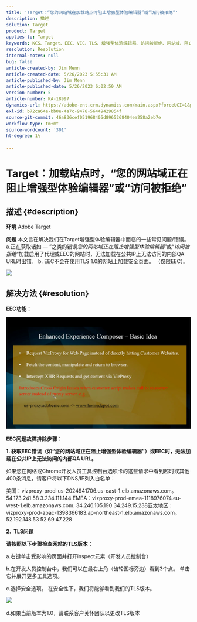 ```yaml
---
title: 'Target：“您的网站域在加载站点时阻止增强型体验编辑器”或“访问被拒绝”'
description: 描述
solution: Target
product: Target
applies-to: Target
keywords: KCS、Target、EEC、VEC、TLS、增强型体验编辑器、访问被拒绝、网站域、阻止、故障排除
resolution: Resolution
internal-notes: null
bug: false
article-created-by: Jim Menn
article-created-date: 5/26/2023 5:55:31 AM
article-published-by: Jim Menn
article-published-date: 5/26/2023 6:02:50 AM
version-number: 5
article-number: KA-18997
dynamics-url: https://adobe-ent.crm.dynamics.com/main.aspx?forceUCI=1&pagetype=entityrecord&etn=knowledgearticle&id=937954eb-89fb-ed11-8849-6045bd006295
exl-id: b72ca64e-bb0e-4a7c-9478-56449429854f
source-git-commit: 46a836cef051968405d8965268404ea258a2eb7e
workflow-type: tm+mt
source-wordcount: '301'
ht-degree: 1%

---
```


# Target：加载站点时，“您的网站域正在阻止增强型体验编辑器”或“访问被拒绝”

## 描述 {#description}


<b>环境</b>
Adobe Target

<b>问题</b>
本文旨在解决我们在Target增强型体验编辑器中面临的一些常见问题/错误。
a.正在获取诸如 — ”之类的错误*您的网站域正在阻止增强型体验编辑器*”或“*访问被拒绝*“加载启用了代理或EEC的网站时，无法加载在公共IP上无法访问的内部QA URL时出错。
b. EEC不会在使用TLS 1.0的网站上加载安全页面。 （仅限EEC）。

![](https://adobe-ent.crm.dynamics.com/api/data/v9.0/msdyn_knowledgearticleimages%289163ac73-37ab-ec11-983f-000d3a349523%29/msdyn_blobfile/$value)


## 解决方法 {#resolution}


<b>EEC功能：</b>

![](assets/6ea1c39f-52ab-ec11-983f-000d3a3496ef.png)



<b>EEC问题故障排除步骤：</b>

<b>1. 获取EEC错误（如“您的网站域正在阻止增强型体验编辑器”）或EEC时，无法加载在公共IP上无法访问的内部QA URL。</b>

如果您在网络或Chrome开发人员工具控制台选项卡的这些请求中看到超时或其他400条消息，请客户将以下DNS/IP列入白名单：

美国：vizproxy-prod-us-2024941706.us-east-1.elb.amazonaws.com。
54.173.241.58 3.234.111.144 EMEA：vizproxy-prod-emea-1118976074.eu-west-1.elb.amazonaws.com.
34.246.105.190 34.249.15.238亚太地区：vizproxy-prod-apac-1398366183.ap-northeast-1.elb.amazonaws.com。
52.192.148.53 52.69.47.228



<b>2.  TLS问题</b>

<b>请按照以下步骤检查网站的TLS版本：</b>

a.右键单击受影响的页面并打开inspect元素（开发人员控制台）

b.在开发人员控制台中，我们可以在最右上角（齿轮图标旁边）看到3个点。 单击它并展开更多工具选项。

c.选择安全选项。 在安全性下，我们将能够看到我们的TLS版本。

![](https://experienceleague.adobe.com/docs/target/assets/firefox_more_info_3.png?lang=en)

d.如果当前版本为1.0，请联系客户关怀团队以更改TLS版本
